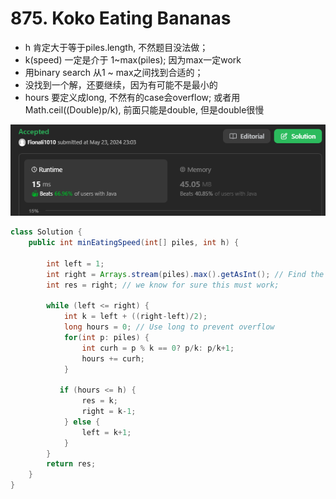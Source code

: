 # 875. Koko Eating Bananas

- h 肯定大于等于piles.length, 不然题目没法做；
- k(speed) 一定是介于 1~max(piles); 因为max一定work
- 用binary search 从1 ~ max之间找到合适的；
- 没找到一个解，还要继续，因为有可能不是最小的
- hours 要定义成long, 不然有的case会overflow; 或者用Math.ceil((Double)p/k), 前面只能是double, 但是double很慢

![alt text](image-3.png)

```java
class Solution {
    public int minEatingSpeed(int[] piles, int h) {
        
        int left = 1;
        int right = Arrays.stream(piles).max().getAsInt(); // Find the max value in piles
        int res = right; // we know for sure this must work;

        while (left <= right) {
            int k = left + ((right-left)/2);
            long hours = 0; // Use long to prevent overflow
            for(int p: piles) {
                int curh = p % k == 0? p/k: p/k+1;
                hours += curh; 
            }

           if (hours <= h) {
                res = k;
                right = k-1;
            } else {
                left = k+1;
            }
        }
        return res;
    }
}

```